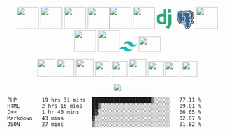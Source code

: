 <p align="center">
<img src="https://art.pixilart.com/0d92ea76c0f540a.gif" width="50"> 
<img src="https://media3.giphy.com/media/ln7z2eWriiQAllfVcn/200w.webp" width="50">
<img src="https://i.giphy.com/media/LMt9638dO8dftAjtco/200.webp" width="50">
<img src="https://media3.giphy.com/media/JqDcpPX8vWahUny0pE/giphy.webp" width="50"><img src="https://media.giphy.com/media/SU2ic3wTfuC6JhD1lA/giphy.gif" width="50"> <img src="https://i.giphy.com/media/eNAsjO55tPbgaor7ma/200w.webp" width="50">  
<svg xmlns="http://www.w3.org/2000/svg" xmlns:xlink="http://www.w3.org/1999/xlink" aria-hidden="true" focusable="false" width="35"  style="-ms-transform: rotate(360deg); -webkit-transform: rotate(360deg); transform: rotate(360deg);" preserveAspectRatio="xMidYMid meet" viewBox="0 0 256 326"><g fill="#2BA977"><path d="M114.784 0h53.278v244.191c-27.29 5.162-47.38 7.193-69.117 7.193C33.873 251.316 0 222.245 0 166.412c0-53.795 35.93-88.708 91.608-88.708c8.64 0 15.222.68 23.176 2.717V0zm1.867 124.427c-6.24-2.038-11.382-2.717-17.965-2.717c-26.947 0-42.512 16.437-42.512 45.243c0 28.046 14.88 43.532 42.17 43.532c5.896 0 10.696-.332 18.307-1.351v-84.707z"/><path d="M255.187 84.26v122.263c0 42.105-3.154 62.353-12.411 79.81c-8.64 16.783-20.022 27.366-43.541 39.055l-49.438-23.297c23.519-10.93 34.901-20.588 42.17-35.327c7.61-15.072 10.01-32.529 10.01-78.445V84.261h53.21z"/><path d="M196.608 0h53.278v54.135h-53.278V0z"/></g><rect x="0" y="0" width="256" height="326" fill="rgba(0, 0, 0, 0)" /></svg> &nbsp; <svg xmlns="http://www.w3.org/2000/svg" xmlns:xlink="http://www.w3.org/1999/xlink" aria-hidden="true" focusable="false" width="40" style="-ms-transform: rotate(360deg); -webkit-transform: rotate(360deg); transform: rotate(360deg);" preserveAspectRatio="xMidYMid meet" viewBox="0 0 256 264"><path d="M255.008 158.086c-1.535-4.649-5.556-7.887-10.756-8.664c-2.452-.366-5.26-.21-8.583.475c-5.792 1.195-10.089 1.65-13.225 1.738c11.837-19.985 21.462-42.775 27.003-64.228c8.96-34.689 4.172-50.492-1.423-57.64C233.217 10.847 211.614.683 185.552.372c-13.903-.17-26.108 2.575-32.475 4.549c-5.928-1.046-12.302-1.63-18.99-1.738c-12.537-.2-23.614 2.533-33.079 8.15c-5.24-1.772-13.65-4.27-23.362-5.864c-22.842-3.75-41.252-.828-54.718 8.685C6.622 25.672-.937 45.684.461 73.634c.444 8.874 5.408 35.874 13.224 61.48c4.492 14.718 9.282 26.94 14.237 36.33c7.027 13.315 14.546 21.156 22.987 23.972c4.731 1.576 13.327 2.68 22.368-4.85c1.146 1.388 2.675 2.767 4.704 4.048c2.577 1.625 5.728 2.953 8.875 3.74c11.341 2.835 21.964 2.126 31.027-1.848c.056 1.612.099 3.152.135 4.482c.06 2.157.12 4.272.199 6.25c.537 13.374 1.447 23.773 4.143 31.049c.148.4.347 1.01.557 1.657c1.345 4.118 3.594 11.012 9.316 16.411c5.925 5.593 13.092 7.308 19.656 7.308c3.292 0 6.433-.432 9.188-1.022c9.82-2.105 20.973-5.311 29.041-16.799c7.628-10.86 11.336-27.217 12.007-52.99c.087-.729.167-1.425.244-2.088l.16-1.362l1.797.158l.463.031c10.002.456 22.232-1.665 29.743-5.154c5.935-2.754 24.954-12.795 20.476-26.351" fill="#000"/><path d="M237.906 160.722c-29.74 6.135-31.785-3.934-31.785-3.934c31.4-46.593 44.527-105.736 33.2-120.211c-30.904-39.485-84.399-20.811-85.292-20.327l-.287.052c-5.876-1.22-12.451-1.946-19.842-2.067c-13.456-.22-23.664 3.528-31.41 9.402c0 0-95.43-39.314-90.991 49.444c.944 18.882 27.064 142.873 58.218 105.422c11.387-13.695 22.39-25.274 22.39-25.274c5.464 3.63 12.006 5.482 18.864 4.817l.533-.452c-.166 1.7-.09 3.363.213 5.332c-8.026 8.967-5.667 10.541-21.711 13.844c-16.235 3.346-6.698 9.302-.471 10.86c7.549 1.887 25.013 4.561 36.813-11.958l-.47 1.885c3.144 2.519 5.352 16.383 4.982 28.952c-.37 12.568-.617 21.197 1.86 27.937c2.479 6.74 4.948 21.905 26.04 17.386c17.623-3.777 26.756-13.564 28.027-29.89c.901-11.606 2.942-9.89 3.07-20.267l1.637-4.912c1.887-15.733.3-20.809 11.157-18.448l2.64.232c7.99.363 18.45-1.286 24.589-4.139c13.218-6.134 21.058-16.377 8.024-13.686h.002" fill="#336791"/><path d="M108.076 81.525c-2.68-.373-5.107-.028-6.335.902c-.69.523-.904 1.129-.962 1.546c-.154 1.105.62 2.327 1.096 2.957c1.346 1.784 3.312 3.01 5.258 3.28c.282.04.563.058.842.058c3.245 0 6.196-2.527 6.456-4.392c.325-2.336-3.066-3.893-6.355-4.35" fill="#FFF"/><path d="M196.86 81.599c-.256-1.831-3.514-2.353-6.606-1.923c-3.088.43-6.082 1.824-5.832 3.659c.2 1.427 2.777 3.863 5.827 3.863c.258 0 .518-.017.78-.054c2.036-.282 3.53-1.575 4.24-2.32c1.08-1.136 1.706-2.402 1.591-3.225" fill="#FFF"/><path d="M247.802 160.025c-1.134-3.429-4.784-4.532-10.848-3.28c-18.005 3.716-24.453 1.142-26.57-.417c13.995-21.32 25.508-47.092 31.719-71.137c2.942-11.39 4.567-21.968 4.7-30.59c.147-9.463-1.465-16.417-4.789-20.665c-13.402-17.125-33.072-26.311-56.882-26.563c-16.369-.184-30.199 4.005-32.88 5.183c-5.646-1.404-11.801-2.266-18.502-2.376c-12.288-.199-22.91 2.743-31.704 8.74c-3.82-1.422-13.692-4.811-25.765-6.756c-20.872-3.36-37.458-.814-49.294 7.571c-14.123 10.006-20.643 27.892-19.38 53.16c.425 8.501 5.269 34.653 12.913 59.698c10.062 32.964 21 51.625 32.508 55.464c1.347.449 2.9.763 4.613.763c4.198 0 9.345-1.892 14.7-8.33a529.832 529.832 0 0 1 20.261-22.926c4.524 2.428 9.494 3.784 14.577 3.92c.01.133.023.266.035.398a117.66 117.66 0 0 0-2.57 3.175c-3.522 4.471-4.255 5.402-15.592 7.736c-3.225.666-11.79 2.431-11.916 8.435c-.136 6.56 10.125 9.315 11.294 9.607c4.074 1.02 7.999 1.523 11.742 1.523c9.103 0 17.114-2.992 23.516-8.781c-.197 23.386.778 46.43 3.586 53.451c2.3 5.748 7.918 19.795 25.664 19.794c2.604 0 5.47-.303 8.623-.979c18.521-3.97 26.564-12.156 29.675-30.203c1.665-9.645 4.522-32.676 5.866-45.03c2.836.885 6.487 1.29 10.434 1.289c8.232 0 17.731-1.749 23.688-4.514c6.692-3.108 18.768-10.734 16.578-17.36zm-44.106-83.48c-.061 3.647-.563 6.958-1.095 10.414c-.573 3.717-1.165 7.56-1.314 12.225c-.147 4.54.42 9.26.968 13.825c1.108 9.22 2.245 18.712-2.156 28.078a36.508 36.508 0 0 1-1.95-4.009c-.547-1.326-1.735-3.456-3.38-6.404c-6.399-11.476-21.384-38.35-13.713-49.316c2.285-3.264 8.084-6.62 22.64-4.813zm-17.644-61.787c21.334.471 38.21 8.452 50.158 23.72c9.164 11.711-.927 64.998-30.14 110.969a171.33 171.33 0 0 0-.886-1.117l-.37-.462c7.549-12.467 6.073-24.802 4.759-35.738c-.54-4.488-1.05-8.727-.92-12.709c.134-4.22.692-7.84 1.232-11.34c.663-4.313 1.338-8.776 1.152-14.037c.139-.552.195-1.204.122-1.978c-.475-5.045-6.235-20.144-17.975-33.81c-6.422-7.475-15.787-15.84-28.574-21.482c5.5-1.14 13.021-2.203 21.442-2.016zM66.674 175.778c-5.9 7.094-9.974 5.734-11.314 5.288c-8.73-2.912-18.86-21.364-27.791-50.624c-7.728-25.318-12.244-50.777-12.602-57.916c-1.128-22.578 4.345-38.313 16.268-46.769c19.404-13.76 51.306-5.524 64.125-1.347c-.184.182-.376.352-.558.537c-21.036 21.244-20.537 57.54-20.485 59.759c-.002.856.07 2.068.168 3.735c.362 6.105 1.036 17.467-.764 30.334c-1.672 11.957 2.014 23.66 10.111 32.109a36.275 36.275 0 0 0 2.617 2.468c-3.604 3.86-11.437 12.396-19.775 22.426zm22.479-29.993c-6.526-6.81-9.49-16.282-8.133-25.99c1.9-13.592 1.199-25.43.822-31.79c-.053-.89-.1-1.67-.127-2.285c3.073-2.725 17.314-10.355 27.47-8.028c4.634 1.061 7.458 4.217 8.632 9.645c6.076 28.103.804 39.816-3.432 49.229c-.873 1.939-1.698 3.772-2.402 5.668l-.546 1.466c-1.382 3.706-2.668 7.152-3.465 10.424c-6.938-.02-13.687-2.984-18.819-8.34zm1.065 37.9c-2.026-.506-3.848-1.385-4.917-2.114c.893-.42 2.482-.992 5.238-1.56c13.337-2.745 15.397-4.683 19.895-10.394c1.031-1.31 2.2-2.794 3.819-4.602l.002-.002c2.411-2.7 3.514-2.242 5.514-1.412c1.621.67 3.2 2.702 3.84 4.938c.303 1.056.643 3.06-.47 4.62c-9.396 13.156-23.088 12.987-32.921 10.526zm69.799 64.952c-16.316 3.496-22.093-4.829-25.9-14.346c-2.457-6.144-3.665-33.85-2.808-64.447c.011-.407-.047-.8-.159-1.17a15.444 15.444 0 0 0-.456-2.162c-1.274-4.452-4.379-8.176-8.104-9.72c-1.48-.613-4.196-1.738-7.46-.903c.696-2.868 1.903-6.107 3.212-9.614l.549-1.475c.618-1.663 1.394-3.386 2.214-5.21c4.433-9.848 10.504-23.337 3.915-53.81c-2.468-11.414-10.71-16.988-23.204-15.693c-7.49.775-14.343 3.797-17.761 5.53c-.735.372-1.407.732-2.035 1.082c.954-11.5 4.558-32.992 18.04-46.59c8.489-8.56 19.794-12.788 33.568-12.56c27.14.444 44.544 14.372 54.366 25.979c8.464 10.001 13.047 20.076 14.876 25.51c-13.755-1.399-23.11 1.316-27.852 8.096c-10.317 14.748 5.644 43.372 13.315 57.129c1.407 2.521 2.621 4.7 3.003 5.626c2.498 6.054 5.732 10.096 8.093 13.046c.724.904 1.426 1.781 1.96 2.547c-4.166 1.201-11.649 3.976-10.967 17.847c-.55 6.96-4.461 39.546-6.448 51.059c-2.623 15.21-8.22 20.875-23.957 24.25zm68.104-77.936c-4.26 1.977-11.389 3.46-18.161 3.779c-7.48.35-11.288-.838-12.184-1.569c-.42-8.644 2.797-9.547 6.202-10.503c.535-.15 1.057-.297 1.561-.473c.313.255.656.508 1.032.756c6.012 3.968 16.735 4.396 31.874 1.271l.166-.033c-2.042 1.909-5.536 4.471-10.49 6.772z" fill="#FFF"/><rect x="0" y="0" width="256" height="264" fill="rgba(0, 0, 0, 0)" /></svg> <img src="https://media3.giphy.com/media/U6M4L81SA1rVdfr8ZK/giphy.webp" width="50"> <img src="https://i.giphy.com/media/IdyAQJVN2kVPNUrojM/200.webp" width="50"> <img src="https://media3.giphy.com/media/VHeyXhvIqgRhAG2V1w/giphy.webp" width="50"><svg xmlns="http://www.w3.org/2000/svg" xmlns:xlink="http://www.w3.org/1999/xlink" aria-hidden="true" focusable="false" width="40" style="-ms-transform: rotate(360deg); -webkit-transform: rotate(360deg); transform: rotate(360deg);" preserveAspectRatio="xMidYMid meet" viewBox="0 0 256 154"><defs><linearGradient x1="-2.778%" y1="32%" x2="100%" y2="67.556%" id="IconifyId-1763bbd7849-bc5939-4"><stop stop-color="#2298BD" offset="0%"/><stop stop-color="#0ED7B5" offset="100%"/></linearGradient></defs><path d="M128 0C93.867 0 72.533 17.067 64 51.2C76.8 34.133 91.733 27.733 108.8 32c9.737 2.434 16.697 9.499 24.401 17.318C145.751 62.057 160.275 76.8 192 76.8c34.133 0 55.467-17.067 64-51.2c-12.8 17.067-27.733 23.467-44.8 19.2c-9.737-2.434-16.697-9.499-24.401-17.318C174.249 14.743 159.725 0 128 0zM64 76.8C29.867 76.8 8.533 93.867 0 128c12.8-17.067 27.733-23.467 44.8-19.2c9.737 2.434 16.697 9.499 24.401 17.318C81.751 138.857 96.275 153.6 128 153.6c34.133 0 55.467-17.067 64-51.2c-12.8 17.067-27.733 23.467-44.8 19.2c-9.737-2.434-16.697-9.499-24.401-17.318C110.249 91.543 95.725 76.8 64 76.8z" fill="url(#IconifyId-1763bbd7849-bc5939-4)"/></svg> <img src="https://media3.giphy.com/media/kH1DBkPNyZPOk0BxrM/giphy.webp" height="35" width="50">
</p>

<p align="center">
<a href="https://www.linkedin.com/in/ahampriyanshu"><img src="https://media.giphy.com/media/db32HzmDbjp8xWEcO0/giphy.gif" width="40"></a>
<a href="mailto:tiwarimay2002@gmail.com"><img src="https://media.giphy.com/media/KyHsvh3wJFLUXwlxuR/giphy.gif" width="40"></a>
 <a href="https://reddit.com/user/ahampriyanshu" ><img src="https://media.giphy.com/media/lrPG9TKacWvojf1UNi/giphy.gif" width="40"></a>
<a href="https://www.instagram.com/ahampriyanshu/"><img src="https://media.giphy.com/media/QWpK88H1g9PtmtQly1/giphy.gif" width="35"></a>
<a href="https://www.twitter.com/ahampriyanshu/"><img src="https://media.giphy.com/media/H508mck9ufO9q6z76O/giphy.gif" width="35"></a>
 <a  href="https://wa.me/919917956610?text=Hi%20Priyanshu"><img src="https://media.giphy.com/media/jU9PVpqUvR0aNc3nvX/giphy.gif" width="40"></a>
<img src="https://media.giphy.com/media/ZGI3wLEZSDwi2Lx0lC/giphy.gif" width="35"> 
<a  href="https://t.me/ahampriyanshu"><img src="https://media.giphy.com/media/ZcdZ7ldgeIhfesqA6E/giphy.gif" width="35"></a>
 <a  href="https://github.com/ahampriyanshu"><img src="https://media3.giphy.com/media/KzJkzjggfGN5Py6nkT/giphy.webp" width="35"></a>
</p>

<p align="center">
<img src="https://github-readme-stats.vercel.app/api?username=ahampriyanshu&show_icons=true&theme=radical&title_color=8E2DE2&text_color=fff&icon_color=8E2DE2">
</p>

<!--START_SECTION:waka-->
```text
PHP        19 hrs 31 mins  ███████████████████▒░░░░░   77.11 % 
HTML       2 hrs 16 mins   ██▒░░░░░░░░░░░░░░░░░░░░░░   09.01 % 
C++        1 hr 40 mins    █▓░░░░░░░░░░░░░░░░░░░░░░░   06.65 % 
Markdown   43 mins         ▓░░░░░░░░░░░░░░░░░░░░░░░░   02.87 % 
JSON       27 mins         ▒░░░░░░░░░░░░░░░░░░░░░░░░   01.82 % 
```
<!--END_SECTION:waka-->
